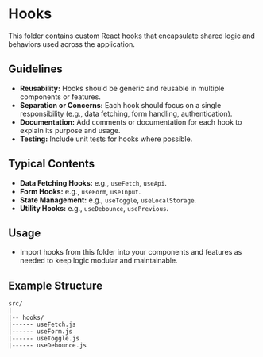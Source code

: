 # Hooks

This folder contains custom React hooks that encapsulate shared logic and behaviors used across the application.

## Guidelines

- **Reusability:** Hooks should be generic and reusable in multiple components or features.
- **Separation or Concerns:** Each hook should focus on a single responsibility (e.g., data fetching, form handling, authentication).
- **Documentation:** Add comments or documentation for each hook to explain its purpose and usage.
- **Testing:** Include unit tests for hooks where possible.

## Typical Contents

- **Data Fetching Hooks:** e.g., `useFetch`, `useApi`.
- **Form Hooks:** e.g., `useForm`, `useInput`.
- **State Management:** e.g., `useToggle`, `useLocalStorage`.
- **Utility Hooks:** e.g., `useDebounce`, `usePrevious`.

## Usage

- Import hooks from this folder into your components and features as needed to keep logic modular and maintainable.

## Example Structure

```
src/
|
|-- hooks/
|------ useFetch.js
|------ useForm.js
|------ useToggle.js
|------ useDebounce.js
```